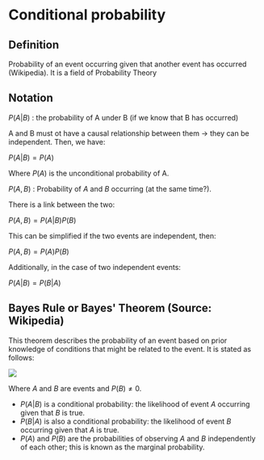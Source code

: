 # Conditional probability

## Definition

Probability of an event occurring given that another event has occurred (Wikipedia). It is a field of Probability Theory

## Notation

$P(A | B)$ : the probability of A under B (if we know that B has occurred)

A and B must ot have a causal relationship between them -> they can be independent. Then, we have:

$P(A | B) = P(A)$

Where $P(A)$ is the unconditional probability of A.

$P(A, B)$ : Probability of $A$ and $B$ occurring (at the same time?).

There is a link between the two:

$P(A, B) = P(A | B) P(B)$

This can be simplified if the two events are independent, then:

$P(A, B) = P(A) P(B)$

Additionally, in the case of two independent events:

$P(A | B) = P(B | A)$

## Bayes Rule or Bayes' Theorem (Source: Wikipedia)

This theorem describes the probability of an event based on prior knowledge of conditions that might be related to the event. It is stated as follows:

<img src="https://tex.cheminfo.org/?tex=P(A%20%7C%20B)%20%3D%20%5Cfrac%7BP(B%20%7C%20A)%20P(A)%7D%7BP(B)%7D"/>

Where $A$ and $B$ are events and $P(B) \neq 0$.

- $P(A | B)$ is a conditional probability: the likelihood of event $A$ occurring given that $B$ is true.
- $P(B | A)$ is also a conditional probability: the likelihood of event $B$ occurring given that $A$ is true.
- $P(A)$ and $P(B)$ are the probabilities of observing $A$ and $B$ independently of each other; this is known as the marginal probability.
